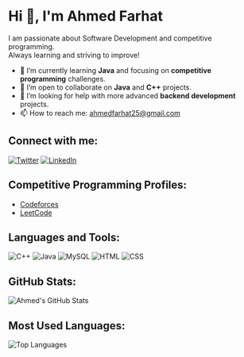 # Hi 👋, I'm Ahmed Farhat
I am passionate about Software Development and competitive programming.  
Always learning and striving to improve!

- 🌱 I’m currently learning **Java** and focusing on **competitive programming** challenges.
- 👯 I’m open to collaborate on **Java** and **C++** projects.
- 🤔 I’m looking for help with more advanced **backend development** projects.
- 📫 How to reach me: ahmedfarhat25@gmail.com

## Connect with me:
[![Twitter](https://img.shields.io/twitter/follow/ahmed?style=social)](https://twitter.com/ahmedfarhat25)
[![LinkedIn](https://img.shields.io/badge/-LinkedIn-blue?style=flat-square&logo=Linkedin&logoColor=white)](https://linkedin.com/in/ahmedfarhat)

## Competitive Programming Profiles:
- [Codeforces](https://codeforces.com/profile/Ahmed-Farhat)
- [LeetCode](https://leetcode.com/u/Ahmed_Farhat/)

## Languages and Tools:
![C++](https://img.shields.io/badge/C++-00599C?style=flat-square&logo=c%2B%2B&logoColor=white)
![Java](https://img.shields.io/badge/Java-ED8B00?style=flat-square&logo=java&logoColor=white)
![MySQL](https://img.shields.io/badge/MySQL-4479A1?style=flat-square&logo=mysql&logoColor=white)
![HTML](https://img.shields.io/badge/HTML-E34F26?style=flat-square&logo=html5&logoColor=white)
![CSS](https://img.shields.io/badge/CSS-1572B6?style=flat-square&logo=css3&logoColor=white)

## GitHub Stats:
![Ahmed's GitHub Stats](https://github-readme-stats.vercel.app/api?username=ahmedfarhat25&show_icons=true&theme=radical)

## Most Used Languages:
![Top Languages](https://github-readme-stats.vercel.app/api/top-langs/?username=ahmedfarhat25&layout=compact&theme=radical)
